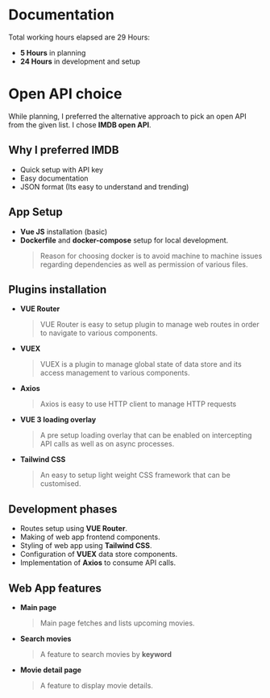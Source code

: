# Documentation

Total working hours elapsed are 29 Hours:
-  **5 Hours** in planning
- **24 Hours** in development and setup 

# Open API choice

While planning, I preferred the alternative approach to pick an open API from the given list. I chose **IMDB open API**.

## Why I preferred IMDB
- Quick setup with API key
- Easy documentation
- JSON format (Its easy to understand and trending)

## App Setup
- **Vue JS** installation (basic)
- **Dockerfile** and **docker-compose** setup for local development.
  > Reason for choosing docker is to avoid machine to machine issues regarding dependencies as 		      well as permission of various files.

## Plugins installation
- **VUE Router**
	 > VUE Router is easy to setup plugin to manage web routes in order to navigate to various components.
 - **VUEX**
	 > VUEX is a plugin to manage global state of data store and its access management to various components.
- **Axios**
	> Axios is easy to use HTTP client to manage HTTP requests
- **VUE 3 loading overlay**
	> A pre setup loading overlay that can be enabled on intercepting API calls as well as on async processes.
- **Tailwind CSS**
	> An easy to setup light weight CSS framework that can be customised.

## Development phases
- Routes setup using **VUE Router**.
- Making of web app frontend components.
- Styling of web app using **Tailwind CSS**.
- Configuration of **VUEX** data store components.
- Implementation of **Axios** to consume API calls.

## Web App features
- **Main page**
	> Main page fetches and lists upcoming movies.
- **Search movies**
	> A feature to search movies by **keyword**
- **Movie detail page**
	> A feature to display movie details.	